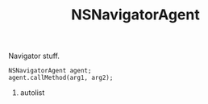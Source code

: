 ﻿---
uid: crmscript_ref_NSNavigatorAgent
title: NSNavigatorAgent
intellisense: Void.NSNavigatorAgent
keywords: NSNavigatorAgent
so.topic: reference
---

Navigator stuff.

```crmscript
NSNavigatorAgent agent;
agent.callMethod(arg1, arg2);
```

1. autolist

